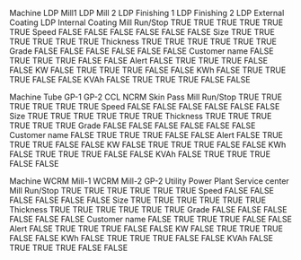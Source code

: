 Machine	LDP Mill1	LDP Mill 2	LDP Finishing 1	LDP Finishing 2	LDP External Coating	LDP Internal Coating
Mill Run/Stop	TRUE	TRUE	TRUE	TRUE	TRUE	TRUE
Speed	FALSE	FALSE	FALSE	FALSE	FALSE	FALSE
Size 	TRUE	TRUE	TRUE	TRUE	TRUE	TRUE
Thickness	TRUE	TRUE	TRUE	TRUE	TRUE	TRUE
Grade	FALSE	FALSE	FALSE	FALSE	FALSE	FALSE
Customer name	FALSE	TRUE	TRUE	TRUE	FALSE	FALSE
Alert	FALSE	TRUE	TRUE	TRUE	FALSE	FALSE
KW	FALSE	TRUE	TRUE	TRUE	FALSE	FALSE
KWh	FALSE	TRUE	TRUE	TRUE	FALSE	FALSE
KVAh	FALSE	TRUE	TRUE	TRUE	FALSE	FALSE
						
Machine	Tube	GP-1	GP-2	CCL	NCRM	Skin Pass
Mill Run/Stop	TRUE	TRUE	TRUE	TRUE	TRUE	TRUE
Speed	FALSE	FALSE	FALSE	FALSE	FALSE	FALSE
Size 	TRUE	TRUE	TRUE	TRUE	TRUE	TRUE
Thickness	TRUE	TRUE	TRUE	TRUE	TRUE	TRUE
Grade	FALSE	FALSE	FALSE	FALSE	FALSE	FALSE
Customer name	FALSE	TRUE	TRUE	TRUE	FALSE	FALSE
Alert	FALSE	TRUE	TRUE	TRUE	FALSE	FALSE
KW	FALSE	TRUE	TRUE	TRUE	FALSE	FALSE
KWh	FALSE	TRUE	TRUE	TRUE	FALSE	FALSE
KVAh	FALSE	TRUE	TRUE	TRUE	FALSE	FALSE
						
Machine	WCRM Mill-1	WCRM Mill-2	GP-2	Utility	Power Plant	Service center
Mill Run/Stop	TRUE	TRUE	TRUE	TRUE	TRUE	TRUE
Speed	FALSE	FALSE	FALSE	FALSE	FALSE	FALSE
Size 	TRUE	TRUE	TRUE	TRUE	TRUE	TRUE
Thickness	TRUE	TRUE	TRUE	TRUE	TRUE	TRUE
Grade	FALSE	FALSE	FALSE	FALSE	FALSE	FALSE
Customer name	FALSE	TRUE	TRUE	TRUE	FALSE	FALSE
Alert	FALSE	TRUE	TRUE	TRUE	FALSE	FALSE
KW	FALSE	TRUE	TRUE	TRUE	FALSE	FALSE
KWh	FALSE	TRUE	TRUE	TRUE	FALSE	FALSE
KVAh	FALSE	TRUE	TRUE	TRUE	FALSE	FALSE
